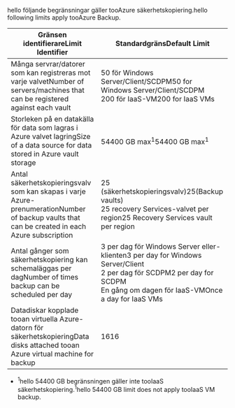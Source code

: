 <span data-ttu-id="b3795-101">hello följande begränsningar gäller tooAzure säkerhetskopiering.</span><span class="sxs-lookup"><span data-stu-id="b3795-101">hello following limits apply tooAzure Backup.</span></span>

| <span data-ttu-id="b3795-102">Gränsen identifierare</span><span class="sxs-lookup"><span data-stu-id="b3795-102">Limit Identifier</span></span> | <span data-ttu-id="b3795-103">Standardgräns</span><span class="sxs-lookup"><span data-stu-id="b3795-103">Default Limit</span></span> |
| --- | --- |
| <span data-ttu-id="b3795-104">Många servrar/datorer som kan registreras mot varje valvet</span><span class="sxs-lookup"><span data-stu-id="b3795-104">Number of servers/machines that can be registered against each vault</span></span> |<span data-ttu-id="b3795-105">50 för Windows Server/Client/SCDPM</span><span class="sxs-lookup"><span data-stu-id="b3795-105">50 for Windows Server/Client/SCDPM</span></span> <br/> <span data-ttu-id="b3795-106">200 för IaaS-VM</span><span class="sxs-lookup"><span data-stu-id="b3795-106">200 for IaaS VMs</span></span> |
| <span data-ttu-id="b3795-107">Storleken på en datakälla för data som lagras i Azure valvet lagring</span><span class="sxs-lookup"><span data-stu-id="b3795-107">Size of a data source for data stored in Azure vault storage</span></span> |<span data-ttu-id="b3795-108">54400 GB max<sup>1</sup></span><span class="sxs-lookup"><span data-stu-id="b3795-108">54400 GB max<sup>1</sup></span></span> |
| <span data-ttu-id="b3795-109">Antal säkerhetskopieringsvalv som kan skapas i varje Azure-prenumeration</span><span class="sxs-lookup"><span data-stu-id="b3795-109">Number of backup vaults that can be created in each Azure subscription</span></span> |<span data-ttu-id="b3795-110">25 (säkerhetskopieringsvalv)</span><span class="sxs-lookup"><span data-stu-id="b3795-110">25(Backup vaults)</span></span> <br/> <span data-ttu-id="b3795-111">25 recovery Services-valvet per region</span><span class="sxs-lookup"><span data-stu-id="b3795-111">25 Recovery Services vault per region</span></span> |
| <span data-ttu-id="b3795-112">Antal gånger som säkerhetskopiering kan schemaläggas per dag</span><span class="sxs-lookup"><span data-stu-id="b3795-112">Number of times backup can be scheduled per day</span></span> |<span data-ttu-id="b3795-113">3 per dag för Windows Server eller-klienten</span><span class="sxs-lookup"><span data-stu-id="b3795-113">3 per day for Windows Server/Client</span></span> <br/> <span data-ttu-id="b3795-114">2 per dag för SCDPM</span><span class="sxs-lookup"><span data-stu-id="b3795-114">2 per day for SCDPM</span></span> <br/> <span data-ttu-id="b3795-115">En gång om dagen för IaaS-VM</span><span class="sxs-lookup"><span data-stu-id="b3795-115">Once a day for IaaS VMs</span></span> |
| <span data-ttu-id="b3795-116">Datadiskar kopplade tooan virtuella Azure-datorn för säkerhetskopiering</span><span class="sxs-lookup"><span data-stu-id="b3795-116">Data disks attached tooan Azure virtual machine for backup</span></span> |<span data-ttu-id="b3795-117">16</span><span class="sxs-lookup"><span data-stu-id="b3795-117">16</span></span> |

* <span data-ttu-id="b3795-118"><sup>1</sup>hello 54400 GB begränsningen gäller inte tooIaaS säkerhetskopiering.</span><span class="sxs-lookup"><span data-stu-id="b3795-118"><sup>1</sup>hello 54400 GB limit does not apply tooIaaS VM backup.</span></span>

